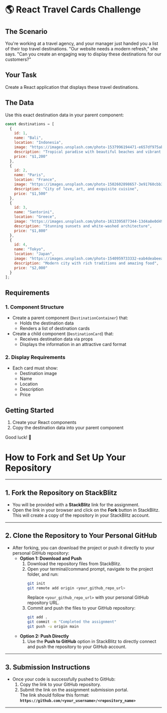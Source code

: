 # 🌎 React Travel Cards Challenge

## The Scenario
You're working at a travel agency, and your manager just handed you a list of their top travel destinations. "Our website needs a modern refresh," she says. "Can you create an engaging way to display these destinations for our customers?"

## Your Task
Create a React application that displays these travel destinations.

## The Data
Use this exact destination data in your parent component:
```javascript
const destinations = [
  {
    id: 1,
    name: "Bali",
    location: "Indonesia",
    image: "https://images.unsplash.com/photo-1537996194471-e657df975ab4",
    description: "Tropical paradise with beautiful beaches and vibrant culture",
    price: "$1,200"
  },
  {
    id: 2,
    name: "Paris",
    location: "France",
    image: "https://images.unsplash.com/photo-1502602898657-3e91760cbb34",
    description: "City of love, art, and exquisite cuisine",
    price: "$1,500"
  },
  {
    id: 3,
    name: "Santorini",
    location: "Greece",
    image: "https://images.unsplash.com/photo-1613395877344-13d4a8e0d49e",
    description: "Stunning sunsets and white-washed architecture",
    price: "$1,800"
  },
  {
    id: 4,
    name: "Tokyo",
    location: "Japan",
    image: "https://images.unsplash.com/photo-1540959733332-eab4deabeeaf",
    description: "Modern city with rich traditions and amazing food",
    price: "$2,000"
  }
];
```

## Requirements

### 1. Component Structure
- Create a parent component (`DestinationContainer`) that:
  - Holds the destination data
  - Renders a list of destination cards
- Create a child component (`DestinationCard`) that:
  - Receives destination data via props
  - Displays the information in an attractive card format

### 2. Display Requirements
- Each card must show:
  - Destination image
  - Name
  - Location
  - Description
  - Price

## Getting Started
1. Create your React components
2. Copy the destination data into your parent component

Good luck! 🚀



# **How to Fork and Set Up Your Repository**

---

## **1. Fork the Repository on StackBlitz**

- You will be provided with a **StackBlitz** link for the assignment.
- Open the link in your browser and click on the **Fork** button in StackBlitz.  
  This will create a copy of the repository in your StackBlitz account.

---

## **2. Clone the Repository to Your Personal GitHub**

- After forking, you can download the project or push it directly to your personal GitHub repository:
  - **Option 1: Download and Push**
    1. Download the repository files from StackBlitz.
    2. Open your terminal/command prompt, navigate to the project folder, and run:
       ```bash
       git init
       git remote add origin <your_github_repo_url>
       ```
       Replace `<your_github_repo_url>` with your personal GitHub repository URL.
    3. Commit and push the files to your GitHub repository:
       ```bash
       git add .
       git commit -m "Completed the assignment"
       git push -u origin main
       ```
  - **Option 2: Push Directly**
    1. Use the **Push to GitHub** option in StackBlitz to directly connect and push the repository to your GitHub account.

---

## **3. Submission Instructions**

- Once your code is successfully pushed to GitHub:
  1. Copy the link to your GitHub repository.
  2. Submit the link on the assignment submission portal.  
     The link should follow this format:  
     **`https://github.com/<your_username>/<repository_name>`**

---
